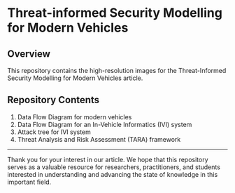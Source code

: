 # Threat-informed Security Modelling for Modern Vehicles

## Overview

This repository contains the high-resolution images for the Threat-Informed Security Modelling for Modern Vehicles article.

## Repository Contents

1. Data Flow Diagram for modern vehicles
2. Data Flow Diagram for an In-Vehicle Informatics (IVI) system
3. Attack tree for IVI system
4. Threat Analysis and Risk Assessment (TARA) framework

---

Thank you for your interest in our article. We hope that this repository serves as a valuable resource for researchers, practitioners, and students interested in understanding and advancing the state of knowledge in this important field.
